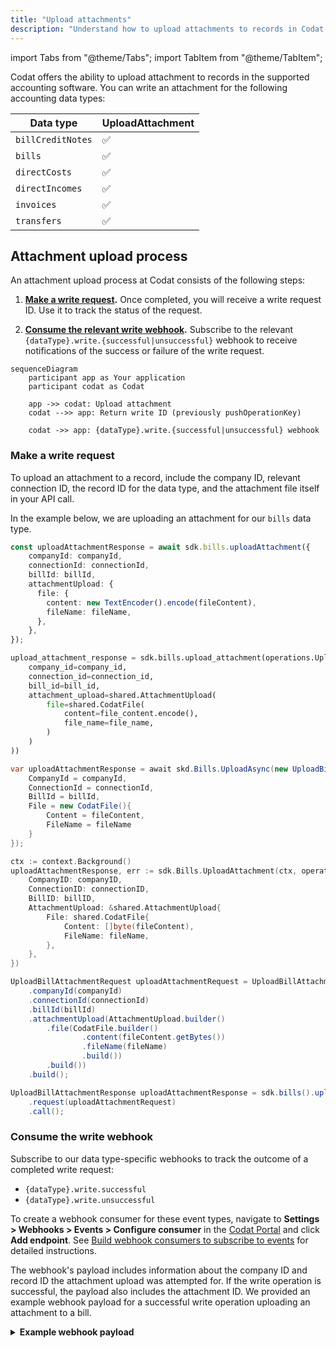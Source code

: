 ```yaml
---
title: "Upload attachments"
description: "Understand how to upload attachments to records in Codat's supported accounting software"
---
```


import Tabs from "@theme/Tabs";
import TabItem from "@theme/TabItem";

Codat offers the ability to upload attachment to records in the supported accounting software. You can write an attachment for the following accounting data types: 

| Data type       | UploadAttachment |
|------------------|------------------|
| `billCreditNotes`  | &#9989;          |  
| `bills`            | &#9989;          | 
| `directCosts`      | &#9989;          | 
| `directIncomes`    | &#9989;          | 
| `invoices`         | &#9989;          | 
| `transfers`        | &#9989;          |


## Attachment upload process

An attachment upload process at Codat consists of the following steps:

1. **[Make a write request](#make-a-write-request).**
    Once completed, you will receive a write request ID. Use it to track the status of the request.

2. **[Consume the relevant write webhook](#consume-the-write-webhook).**
    Subscribe to the relevant `{dataType}.write.{successful|unsuccessful}` webhook to receive notifications of the success or failure of the write request.


```mermaid
sequenceDiagram
    participant app as Your application 
    participant codat as Codat
    
    app ->> codat: Upload attachment
    codat -->> app: Return write ID (previously pushOperationKey)

    codat ->> app: {dataType}.write.{successful|unsuccessful} webhook
```

### Make a write request

To upload an attachment to a record, include the company ID, relevant connection ID, the record ID for the data type, and the attachment file itself in your API call.

In the example below, we are uploading an attachment for our `bills` data type.

<Tabs>

<TabItem value="typescript" label="TypeScript">

```typescript
const uploadAttachmentResponse = await sdk.bills.uploadAttachment({
    companyId: companyId,
    connectionId: connectionId,
    billId: billId,
    attachmentUpload: {
      file: {
        content: new TextEncoder().encode(fileContent),
        fileName: fileName,
      },
    },
});
```
</TabItem>

<TabItem value="python" label="Python">

```python
upload_attachment_response = sdk.bills.upload_attachment(operations.UploadBillAttachmentRequest(
    company_id=company_id,
    connection_id=connection_id,
    bill_id=bill_id,
    attachment_upload=shared.AttachmentUpload(
        file=shared.CodatFile(
            content=file_content.encode(),
            file_name=file_name,
        )
    )
))
```
</TabItem>

<TabItem value="csharp" label="C#">

```c#
var uploadAttachmentResponse = await skd.Bills.UploadAsync(new UploadBillAttachmentRequest() {
    CompanyId = companyId,
	ConnectionId = connectionId,
    BillId = billId,
    File = new CodatFile(){
        Content = fileContent,
        FileName = fileName
    }
});
```
</TabItem>

<TabItem value="go" label="Go">

```go
ctx := context.Background()
uploadAttachmentResponse, err := sdk.Bills.UploadAttachment(ctx, operations.UploadBillAttachmentRequest{
    CompanyID: companyID,
    ConnectionID: connectionID,
    BillID: billID,
    AttachmentUpload: &shared.AttachmentUpload{
        File: shared.CodatFile{
            Content: []byte(fileContent),
            FileName: fileName,
        },
    },
})
```
</TabItem>

<TabItem value="java" label="Java">

```java
UploadBillAttachmentRequest uploadAttachmentRequest = UploadBillAttachmentRequest.builder()
    .companyId(companyId)
    .connectionId(connectionId)
    .billId(billId)
    .attachmentUpload(AttachmentUpload.builder()
        .file(CodatFile.builder()
                .content(fileContent.getBytes())
                .fileName(fileName)
                .build())
        .build())
    .build();

UploadBillAttachmentResponse uploadAttachmentResponse = sdk.bills().uploadAttachment()
    .request(uploadAttachmentRequest)
    .call();
```
</TabItem>

</Tabs>

### Consume the write webhook

Subscribe to our data type-specific webhooks to track the outcome of a completed write request:

- `{dataType}.write.successful`
- `{dataType}.write.unsuccessful`

To create a webhook consumer for these event types, navigate to **Settings > Webhooks > Events > Configure consumer** in the [Codat Portal](https://app.codat.io) and click **Add endpoint**. See [Build webhook consumers to subscribe to events](/using-the-api/webhooks/create-consumer) for detailed instructions. 

The webhook's payload includes information about the company ID and record ID the attachment upload was attempted for. If the write operation is successful, the payload also includes the attachment ID. We provided an example webhook payload for a successful write operation uploading an attachment to a bill. 

<details>
  <summary><b>Example webhook payload</b></summary>

```json
{
  "id": "bae71d36-ff47-420a-b4a6-f8c9ddf41140",
  "eventType": "bills.write.successful",
  "generatedDate": "2023-05-03T10:00:23.000Z",
  "payload": {
    "id": "a9367074-b5c3-42c4-9be4-be129f43577e",
    "type": "Create",
    "referenceCompany": {
      "id": "70af3071-65d9-4ec3-b3cb-5283e8d55dac",
      "name": "Toft stores"
    },
    "connectionId": "12571faf-0898-47e7-afdd-0fe9eb0a9bf5",
    "requestedOnDate": "2023-05-03T10:00:00.000Z",
    "completedOnDate": "2023-05-03T10:00:23.000Z",
    "status": "Success",
    "record": {
      "id": "bil_1Nispe2eZvKYlo2Cd31jOCgZ"
    },
    "attachmentId": "att_2Ksoie6eDvErJo249lsieqpD9"
  }
}
```

</details>
